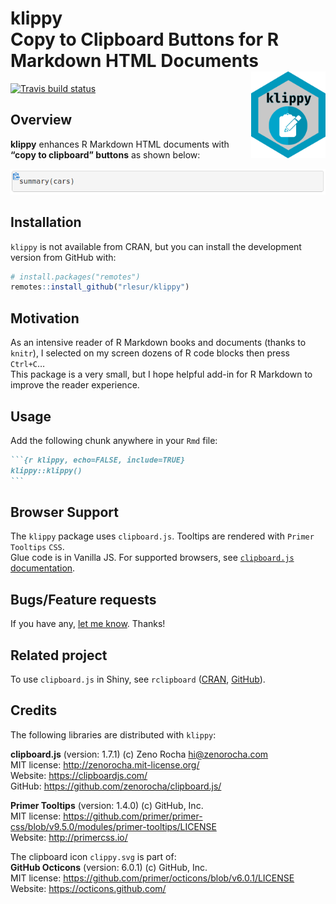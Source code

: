 
<!-- README.md is generated from README.Rmd. Please edit that file -->

# klippy<br />Copy to Clipboard Buttons for R Markdown HTML Documents<a href="https://rlesur.github.io/klippy"><img src="man/figures/logo.png" align="right" height="138.5" /></a>

<!-- badges: start -->

[![Travis build
status](https://travis-ci.org/RLesur/klippy.svg?branch=master)](https://travis-ci.org/RLesur/klippy)
<!-- badges: end -->

## Overview

**klippy** enhances R Markdown HTML documents with **“copy to clipboard”
buttons** as shown below:

![](man/figures/klippy.png)

## Installation

`klippy` is not available from CRAN, but you can install the development
version from GitHub with:

``` r
# install.packages("remotes")
remotes::install_github("rlesur/klippy")
```

## Motivation

As an intensive reader of R Markdown books and documents (thanks to
`knitr`), I selected on my screen dozens of R code blocks then press
`Ctrl+C`…  
This package is a very small, but I hope helpful add-in for R Markdown
to improve the reader experience.

## Usage

Add the following chunk anywhere in your `Rmd` file:

```` markdown
```{r klippy, echo=FALSE, include=TRUE}
klippy::klippy()
```
````

## Browser Support

The `klippy` package uses `clipboard.js`. Tooltips are rendered with
`Primer Tooltips` `CSS`.  
Glue code is in Vanilla JS. For supported browsers, see [`clipboard.js`
documentation](https://clipboardjs.com/#browser-support).

## Bugs/Feature requests

If you have any, [let me know](https://github.com/RLesur/klippy/issues).
Thanks\!

## Related project

To use `clipboard.js` in Shiny, see `rclipboard`
([CRAN](https://cran.r-project.org/package=rclipboard),
[GitHub](https://github.com/sbihorel/rclipboard)).

## Credits

The following libraries are distributed with `klippy`:

**clipboard.js** (version: 1.7.1) (c) Zeno Rocha <hi@zenorocha.com>  
MIT license: <http://zenorocha.mit-license.org/>  
Website: <https://clipboardjs.com/>  
GitHub: <https://github.com/zenorocha/clipboard.js/>

**Primer Tooltips** (version: 1.4.0) (c) GitHub, Inc.  
MIT license:
<https://github.com/primer/primer-css/blob/v9.5.0/modules/primer-tooltips/LICENSE>  
Website: <http://primercss.io/>

The clipboard icon `clippy.svg` is part of:  
**GitHub Octicons** (version: 6.0.1) (c) GitHub, Inc.  
MIT license: <https://github.com/primer/octicons/blob/v6.0.1/LICENSE>  
Website: <https://octicons.github.com/>
